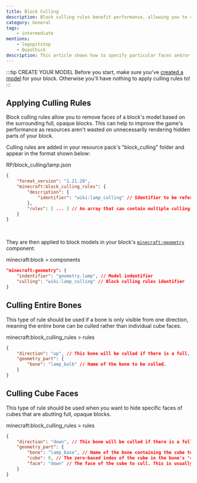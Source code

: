 ```yaml
---
title: Block Culling
description: Block culling rules benefit performance, allowing you to remove faces of a block's model based on the surrounding full, opaque blocks.
category: General
tags:
    - intermediate
mentions:
    - legopitstop
    - QuazChick
description: This article shows how to specify particular faces and/or bones in a geometry file for culling checks.
---
```


:::tip CREATE YOUR MODEL
Before you start, make sure you've [created a model](/blocks/block-models) for your block. Otherwise you'll have nothing to apply culling rules to!
:::

## Applying Culling Rules

Block culling rules allow you to remove faces of a block's model based on the surrounding full, opaque blocks. This can help to improve the game's performance as resources aren't wasted on unnecessarily rendering hidden parts of your block.

Culling rules are added in your resource pack's "block_culling" folder and appear in the format shown below:

<CodeHeader>RP/block_culling/lamp.json</CodeHeader>

```json
{
    "format_version": "1.21.20",
    "minecraft:block_culling_rules": {
        "description": {
            "identifier": "wiki:lamp_culling" // Identifier to be referenced in block JSON geometry component.
        },
        "rules": [ ... ] // An array that can contain multiple culling rules.
    }
}
```

<br />

They are then applied to block models in your block's [`minecraft:geometry`](/blocks/block-components#geometry) component:

<CodeHeader>minecraft:block > components</CodeHeader>

```json
"minecraft:geometry": {
    "indentifier": "geometry.lamp", // Model indentifier
    "culling": "wiki:lamp_culling" // Block culling rules identifier
}
```

## Culling Entire Bones

This type of rule should be used if a bone is only visible from one direction, meaning the entire bone can be culled rather than individual cube faces.

<CodeHeader>minecraft:block_culling_rules > rules</CodeHeader>

```json
{
    "direction": "up", // This bone will be culled if there is a full, opaque block above the lamp.
    "geometry_part": {
        "bone": "lamp_bulb" // Name of the bone to be culled.
    }
}
```

## Culling Cube Faces

This type of rule should be used when you want to hide specific faces of cubes that are abutting full, opaque blocks.

<CodeHeader>minecraft:block_culling_rules > rules</CodeHeader>

```json
{
    "direction": "down", // This bone will be culled if there is a full, opaque block below the lamp.
    "geometry_part": {
        "bone": "lamp_base", // Name of the bone containing the cube to be culled.
        "cube": 0, // The zero-based index of the cube in the bone's "cubes" array.
        "face": "down" // The face of the cube to cull. This is usually the same as the rule's "direction" unless your cube is rotated.
    }
}
```
